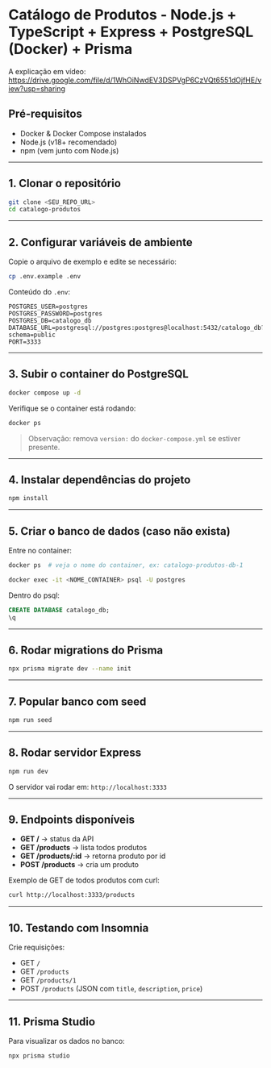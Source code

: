 # Catálogo de Produtos - Node.js + TypeScript + Express + PostgreSQL (Docker) + Prisma

A explicação em vídeo: https://drive.google.com/file/d/1WhOiNwdEV3DSPVgP6CzVQt6551dOjfHE/view?usp=sharing

## Pré-requisitos

* Docker & Docker Compose instalados
* Node.js (v18+ recomendado)
* npm (vem junto com Node.js)

---

## 1. Clonar o repositório

```bash
git clone <SEU_REPO_URL>
cd catalogo-produtos
```

---

## 2. Configurar variáveis de ambiente

Copie o arquivo de exemplo e edite se necessário:

```bash
cp .env.example .env
```

Conteúdo do `.env`:

```
POSTGRES_USER=postgres
POSTGRES_PASSWORD=postgres
POSTGRES_DB=catalogo_db
DATABASE_URL=postgresql://postgres:postgres@localhost:5432/catalogo_db?schema=public
PORT=3333
```

---

## 3. Subir o container do PostgreSQL

```bash
docker compose up -d
```

Verifique se o container está rodando:

```bash
docker ps
```

> Observação: remova `version:` do `docker-compose.yml` se estiver presente.

---

## 4. Instalar dependências do projeto

```bash
npm install
```

---

## 5. Criar o banco de dados (caso não exista)

Entre no container:

```bash
docker ps  # veja o nome do container, ex: catalogo-produtos-db-1
```

```bash
docker exec -it <NOME_CONTAINER> psql -U postgres
```

Dentro do psql:

```sql
CREATE DATABASE catalogo_db;
\q
```

---

## 6. Rodar migrations do Prisma

```bash
npx prisma migrate dev --name init
```

---

## 7. Popular banco com seed

```bash
npm run seed
```
---

## 8. Rodar servidor Express

```bash
npm run dev
```

O servidor vai rodar em: `http://localhost:3333`

---

## 9. Endpoints disponíveis

* **GET /** → status da API
* **GET /products** → lista todos produtos
* **GET /products/\:id** → retorna produto por id
* **POST /products** → cria um produto

Exemplo de GET de todos produtos com curl:

```bash
curl http://localhost:3333/products
```

---

## 10. Testando com Insomnia

Crie requisições:

* GET `/`
* GET `/products`
* GET `/products/1`
* POST `/products` (JSON com `title`, `description`, `price`)

---

## 11. Prisma Studio

Para visualizar os dados no banco:

```bash
npx prisma studio
```
